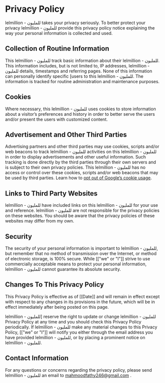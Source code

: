 # Privacy Policy

lelmillion - للمليون takes your privacy seriously. To better protect your privacy lelmillion - للمليون provide this privacy policy notice explaining the way your personal information is collected and used.


## Collection of Routine Information

This lelmillion - للمليون track basic information about their lelmillion - للمليون. This information includes, but is not limited to, IP addresses, lelmillion - للمليون details, timestamps and referring pages. None of this information can personally identify specific [users to this lelmillion - للمليون. The information is tracked for routine administration and maintenance purposes.


## Cookies

Where necessary, this lelmillion - للمليون uses cookies to store information about a visitor’s preferences and history in order to better serve the users and/or present the users with customized content.


## Advertisement and Other Third Parties

Advertising partners and other third parties may use cookies, scripts and/or web beacons to track lelmillion - للمليون activities on this lelmillion - للمليون in order to display advertisements and other useful information. Such tracking is done directly by the third parties through their own servers and is subject to their own privacy policies. This lelmillion - للمليون has no access or control over these cookies, scripts and/or web beacons that may be used by third parties. Learn how to [opt out of Google’s cookie usage](http://www.google.com/privacy_ads.html).


## Links to Third Party Websites

lelmillion - للمليون have included links on this lelmillion - للمليون for your use and reference. lelmillion - للمليون are not responsible for the privacy policies on these websites. You should be aware that the privacy policies of these websites may differ from my own.


## Security

The security of your personal information is important to lelmillion - للمليون, but remember that no method of transmission over the Internet, or method of electronic storage, is 100% secure. While [["we" or "I"]] strive to use commercially acceptable means to protect your personal information, lelmillion - للمليون cannot guarantee its absolute security.


## Changes To This Privacy Policy

This Privacy Policy is effective as of [[Date]] and will remain in effect except with respect to any changes in its provisions in the future, which will be in effect immediately after being posted on this page.

lelmillion - للمليون] reserve the right to update or change lelmillion - للمليون Privacy Policy at any time and you should check this Privacy Policy periodically. If lelmillion - للمليون make any material changes to this Privacy Policy, [["we" or "I"]] will notify you either through the email address you have provided lelmillion - للمليون, or by placing a prominent notice on lelmillion - للمليون.


## Contact Information

For any questions or concerns regarding the privacy policy, please send lelmillion - للمليون an email to mahmoodfathy246@gmail.com .
